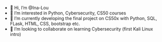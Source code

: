 - 👋 Hi, I’m @Ina-Lou
- 👀 I’m interested in Python, Cybersecurity, CS50 courses
- 🌱 I’m currently developing the final project on CS50x with Python, SQL, FLask, HTML, CSS, bootstrap etc.
- 💞️ I’m looking to collaborate on learning Cybersecurity (first Kali Linux intro)



<!---
Ina-Lou/Ina-Lou is a ✨ special ✨ repository because its `README.md` (this file) appears on your GitHub profile.
You can click the Preview link to take a look at your changes.
--->
